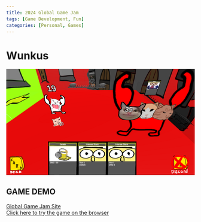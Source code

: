 ```yaml
---
title: 2024 Global Game Jam
tags: [Game Development, Fun]
categories: [Personal, Games]
---
```


# Wunkus
![](/assets/images/GlobalGameJam2024.png)

## GAME DEMO
<a href="https://globalgamejam.org/games/2024/wunkus-gyatt-fanum-taxed-and-skibidi-ohiohell-adventure-2"> Global Game Jam Site </a>
<br>
<a href="https://tanzhenxiong404.itch.io/through-the-ages-2019"> Click here to try the game on the browser </a>
